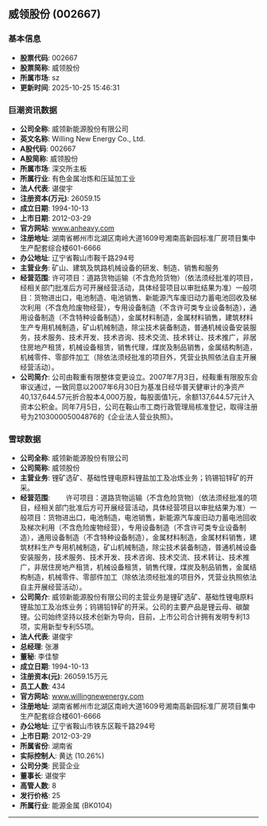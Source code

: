 ## 威领股份 (002667)

### 基本信息

- **股票代码**: 002667
- **股票简称**: 威领股份
- **所属市场**: sz
- **更新时间**: 2025-10-25 15:46:31

### 巨潮资讯数据

- **公司全称**: 威领新能源股份有限公司
- **英文名称**: Willing New Energy Co., Ltd.
- **A股代码**: 002667
- **A股简称**: 威领股份
- **所属市场**: 深交所主板
- **所属行业**: 有色金属冶炼和压延加工业
- **法人代表**: 谌俊宇
- **注册资本(万元)**: 26059.15
- **成立日期**: 1994-10-13
- **上市日期**: 2012-03-29
- **官方网站**: www.anheavy.com
- **注册地址**: 湖南省郴州市北湖区南岭大道1609号湘南高新园标准厂房项目集中生产配套综合楼601-6666
- **办公地址**: 辽宁省鞍山市鞍千路294号
- **主营业务**: 矿山、建筑及筑路机械设备的研发、制造、销售和服务
- **经营范围**: 许可项目：道路货物运输（不含危险货物）（依法须经批准的项目，经相关部门批准后方可开展经营活动，具体经营项目以审批结果为准）一般项目：货物进出口，电池制造、电池销售、新能源汽车废旧动力蓄电池回收及梯次利用（不含危险废物经营），专用设备制造（不含许可类专业设备制造），通用设备制造（不含特种设备制造），金属材料制造，金属材料销售，建筑材料生产专用机械制造，矿山机械制造，除尘技术装备制造，普通机械设备安装服务，技术服务、技术开发、技术咨询、技术交流、技术转让、技术推广，非居住房地产租赁，机械设备租赁，销售代理，煤炭及制品销售，金属结构制造，机械零件、零部件加工（除依法须经批准的项目外，凭营业执照依法自主开展经营活动）。
- **公司简介**: 公司由鞍重有限整体变更设立。2007年7月3日，经鞍重有限股东会审议通过，一致同意以2007年6月30日为基准日经华普天健审计的净资产40,137,644.57元折合股本4,000万股，每股面值1元，余额137,644.57元计入资本公积金。同年7月5日，公司在鞍山市工商行政管理局核准登记，取得注册号为210300005004876的《企业法人营业执照》。

### 雪球数据

- **公司全称**: 威领新能源股份有限公司
- **公司简称**: 威领股份
- **主营业务**: 锂矿选矿、基础性锂电原料锂盐加工及冶炼业务；钨锡铅锌矿的开采。
- **经营范围**: 　　许可项目：道路货物运输（不含危险货物）（依法须经批准的项目，经相关部门批准后方可开展经营活动，具体经营项目以审批结果为准）一般项目：货物进出口，电池制造，电池销售，新能源汽车废旧动力蓄电池回收及梯次利用（不含危险废物经营），专用设备制造（不含许可类专业设备制造），通用设备制造（不含特种设备制造），金属材料制造，金属材料销售，建筑材料生产专用机械制造，矿山机械制造，除尘技术装备制造，普通机械设备安装服务，技术服务、技术开发、技术咨询、技术交流、技术转让、技术推广，非居住房地产租赁，机械设备租赁，销售代理，煤炭及制品销售，金属结构制造，机械零件、零部件加工（除依法须经批准的项目外，凭营业执照依法自主开展经营活动）。
- **公司简介**: 威领新能源股份有限公司的主营业务是锂矿选矿、基础性锂电原料锂盐加工及冶炼业务；钨锡铅锌矿的开采。公司的主要产品是锂云母、碳酸锂。公司始终坚持以技术创新为导向，目前，上市公司合计拥有发明专利13项，实用新型专利55项。
- **法人代表**: 谌俊宇
- **总经理**: 张瀑
- **董秘**: 李佳黎
- **成立日期**: 1994-10-13
- **注册资本(元)**: 26059.15万元
- **员工人数**: 434
- **官方网站**: www.willingnewenergy.com
- **注册地址**: 湖南省郴州市北湖区南岭大道1609号湘南高新园标准厂房项目集中生产配套综合楼601-6666
- **办公地址**: 辽宁省鞍山市铁东区鞍千路294号
- **上市日期**: 2012-03-29
- **所属省份**: 湖南省
- **实际控制人**: 黄达 (10.26%)
- **公司分类**: 民营企业
- **董事长**: 谌俊宇
- **高管人数**: 8
- **发行价格**: 25
- **所属行业**: 能源金属 (BK0104)

---